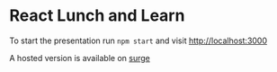 # React Lunch and Learn

To start the presentation run `npm start` and visit [http://localhost:3000](http://localhost:3000)

A hosted version is available on [surge](http://crowded-frog.surge.sh/)
